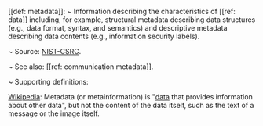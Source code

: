 [[def: metadata]]:
~ Information describing the characteristics of [[ref: data]] including, for example, structural metadata describing data structures (e.g., data format, syntax, and semantics) and descriptive metadata describing data contents (e.g., information security labels).

~ Source: [NIST-CSRC](https://csrc.nist.gov/glossary/term/metadata).

~ See also: [[ref: communication metadata]].

~ Supporting definitions:

[Wikipedia](https://en.wikipedia.org/wiki/Metadata): Metadata (or metainformation) is "[data](https://en.wikipedia.org/wiki/Data) that provides information about other data", but not the content of the data itself, such as the text of a message or the image itself.


